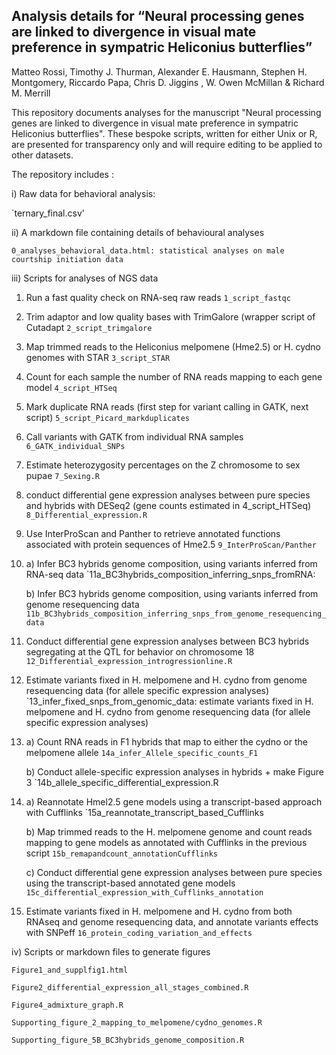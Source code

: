 ## Analysis details for “Neural processing genes are linked to divergence in visual mate preference in sympatric Heliconius butterflies” ##

Matteo Rossi, Timothy J. Thurman, Alexander E. Hausmann, Stephen H. Montgomery, Riccardo Papa, Chris D. Jiggins , W. Owen McMillan & Richard M. Merrill

This repository documents analyses for the manuscript "Neural processing genes are linked to divergence in visual mate preference in sympatric Heliconius butterflies". These bespoke scripts, written for either Unix or R, are presented for transparency only and will require editing to be applied to other datasets. 

The repository includes :

i) Raw data for behavioral analysis:

`ternary_final.csv'

ii) A markdown file containing details of behavioural analyses

`0_analyses_behavioral_data.html: statistical analyses on male courtship initiation data`

iii) Scripts for analyses of NGS data

1. Run a fast quality check on RNA-seq raw reads
`1_script_fastqc`

2. Trim adaptor and low quality bases with TrimGalore (wrapper script of Cutadapt
`2_script_trimgalore`

3. Map trimmed reads to the Heliconius melpomene (Hme2.5) or H. cydno genomes with STAR
`3_script_STAR`

4. Count for each sample the number of RNA reads mapping to each gene model 
`4_script_HTSeq` 

5. Mark duplicate RNA reads (first step for variant calling in GATK, next script)
`5_script_Picard_markduplicates`

6. Call variants with GATK from individual RNA samples
`6_GATK_individual_SNPs`

7. Estimate heterozygosity percentages on the Z chromosome to sex pupae
`7_Sexing.R`

8. conduct differential gene expression analyses between pure species and hybrids with DESeq2 (gene counts estimated in 4_script_HTSeq)
`8_Differential_expression.R`

9. Use InterProScan and Panther to retrieve annotated functions associated with protein sequences of Hme2.5 
`9_InterProScan/Panther` 

11. a) Infer BC3 hybrids genome composition, using variants inferred from RNA-seq data
`11a_BC3hybrids_composition_inferring_snps_fromRNA: 

	b) Infer BC3 hybrids genome composition, using variants inferred from genome resequencing data
`11b_BC3hybrids_composition_inferring_snps_from_genome_resequencing_data`

12. Conduct differential gene expression analyses between BC3 hybrids segregating at the QTL for behavior on chromosome 18
`12_Differential_expression_introgressionline.R`

13.  Estimate variants fixed in H. melpomene and H. cydno from genome resequencing data (for allele specific expression analyses)
`13_infer_fixed_snps_from_genomic_data: estimate variants fixed in H. melpomene and H. cydno from genome resequencing data (for allele specific expression analyses)

14. a) Count RNA reads in F1 hybrids that map to either the cydno or the melpomene allele
`14a_infer_Allele_specific_counts_F1`

	b) Conduct allele-specific expression analyses in hybrids + make Figure 3
`14b_allele_specific_differential_expression.R

15. a) Reannotate Hmel2.5 gene models using a transcript-based approach with Cufflinks
`15a_reannotate_transcript_based_Cufflinks

	b) Map trimmed reads to the H. melpomene genome and count reads mapping to gene models as annotated with Cufflinks in the previous script
`15b_remapandcount_annotationCufflinks`

	c) Conduct differential gene expression analyses between pure species using the transcript-based annotated gene models 
`15c_differential_expression_with_Cufflinks_annotation`

16. Estimate variants fixed in H. melpomene and H. cydno from both RNAseq and genome resequencing data, and annotate variants effects with SNPeff
`16_protein_coding_variation_and_effects`

iv) Scripts or markdown files to generate  figures

`Figure1_and_supplfig1.html`

`Figure2_differential_expression_all_stages_combined.R`

`Figure4_admixture_graph.R`

`Supporting_figure_2_mapping_to_melpomene/cydno_genomes.R`

`Supporting_figure_5B_BC3hybrids_genome_composition.R`
